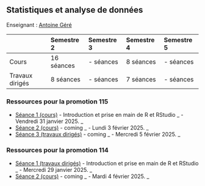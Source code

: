 ## Statistiques et analyse de données 

Enseignant : [Antoine Géré](mailto:a.gere@istom.fr)

|       | Semestre 2 | Semestre 3 | Semestre 4 | Semestre 5 |
|:------|:-----------|:-----------|:-----------|:-----------|
| Cours | 16 séances | - séances  | 8 séances  | - séances  |
| Travaux dirigés    | 8 séances  | - séances  | 7 séances  | - séances  |

### Ressources pour la promotion 115

- [Séance 1 (cours)](./sTa7/lecture-s/intro_R.md) - Introduction et prise en main de R et RStudio _ - Vendredi 31 janvier 2025. _
- [Séance 2 (cours)](./sTa7/lecture-s/stat_1.md) - coming _ - Lundi 3 février 2025. _
- [Séance 3 (travaux dirigés)](./sTa7/lecture-s/td_1.ipynb) - coming _ - Mercredi 5 février 2025. _

### Ressources pour la promotion 114

- [Séance 1 (travaux dirigés)](./sTa7/lecture-s/intro_R.md) - Introduction et prise en main de R et RStudio _ - Mercredi 29 janvier 2025. _
- [Séance 2 (cours)](./sTa7/lecture-s/stat_2.md) - coming _ - Mardi 4 février 2025. _



